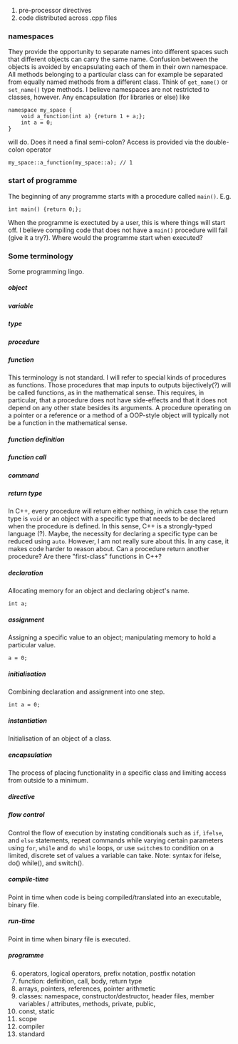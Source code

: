 1. pre-processor directives
2. code distributed across .cpp files 

### namespaces

They provide the opportunity to separate names into different spaces such that different objects can carry the same name. Confusion between the objects is avoided by encapsulating each of them in their own namespace. All methods belonging to a particular class can for example be separated from equally named methods from a different class. Think of `get_name()` or `set_name()` type methods.
I believe namespaces are not restricted to classes, however. Any encapsulation (for libraries or else) like

```
namespace my_space {
	void a_function(int a) {return 1 + a;};
	int a = 0;
}
```

will do. Does it need a final semi-colon?
Access is provided via the double-colon operator 

```
my_space::a_function(my_space::a); // 1
```


### start of programme

The beginning of any programme starts with a procedure called `main()`. E.g.

```
ìnt main() {return 0;};
```

When the programme is exectuted by a user, this is where things will start off. I believe compiling code that does not have a `main()` procedure will fail (give it a try?). Where would the programme start when executed?

### Some terminology

Some programming lingo.

##### object



##### variable
##### type

##### procedure



##### function

This terminology is not standard. I will refer to special kinds of procedures as functions. Those procedures that map inputs to outputs bijectively(?) will be called functions, as in the mathematical sense. This requires, in particular, that a procedure does not have side-effects and that it does not depend on any other state besides its arguments. A procedure operating on a pointer or a reference or a method of a OOP-style object will typically not be a function in the mathematical sense.

##### function definition
##### function call
##### command
##### return type

In C++, every procedure will return either nothing, in which case the return type is `void` or an object with a specific type that needs to be declared when the procedure is defined. In this sense, C++ is a strongly-typed language (?). 
Maybe, the necessity for declaring a specific type can be reduced using `auto`. However, I am not really sure about this. In any case, it makes code harder to reason about.
Can a procedure return another procedure? Are there "first-class" functions in C++?

##### declaration

Allocating memory for an object and declaring object's name.

```
int a;
```

##### assignment

Assigning a specific value to an object; manipulating memory to hold a particular value.

```
a = 0;
```

##### initialisation

Combining declaration and assignment into one step.

```
int a = 0;
```

##### instantiation

Initialisation of an object of a class.

##### encapsulation

The process of placing functionality in a specific class and limiting access from outside to a minimum.

##### directive
##### flow control

Control the flow of execution by instating conditionals such as `if`, `ìfelse`, and `else` statements, repeat commands while varying certain parameters using `for`, `while` and `do while` loops, or use `switch`es to condition on a limited, discrete set of values a variable can take.
Note: syntax for ifelse, do() while(), and switch().

##### compile-time

Point in time when code is being compiled/translated into an executable, binary file.

##### run-time

Point in time when binary file is executed.

##### programme

6. operators, logical operators, prefix notation, postfix notation
7. function: definition, call, body, return type
8. arrays, pointers, references, pointer arithmetic
9. classes: namespace, constructor/destructor, header files, member variables / attributes, methods, private, public, 
10. const, static
11. scope
12. compiler
13. standard